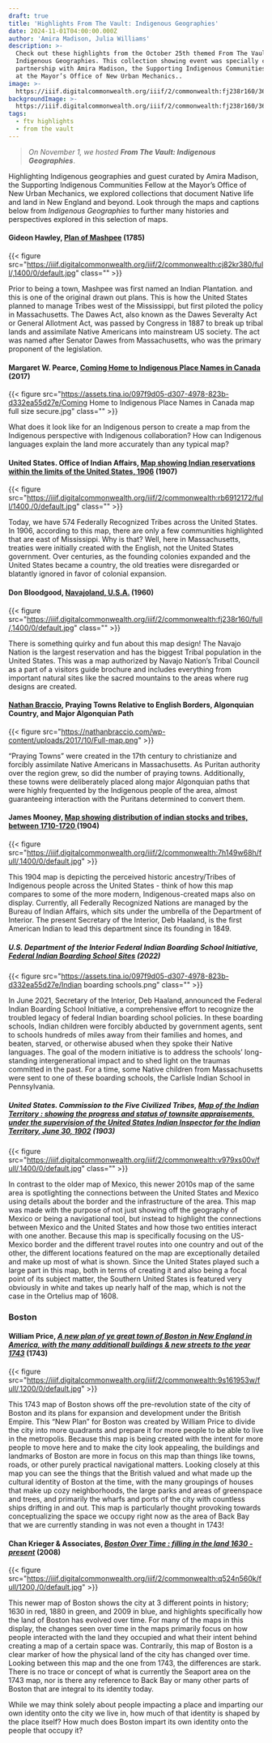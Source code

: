 ```yaml
---
draft: true
title: 'Highlights From The Vault: Indigenous Geographies'
date: 2024-11-01T04:00:00.000Z
author: 'Amira Madison, Julia Williams'
description: >-
  Check out these highlights from the October 25th themed From The Vault:
  Indigenous Geographies. This collection showing event was specially curated in
  partnership with Amira Madison, the Supporting Indigenous Communities Fellow
  at the Mayor’s Office of New Urban Mechanics.. 
image: >-
  https://iiif.digitalcommonwealth.org/iiif/2/commonwealth:fj238r160/36,49,6074,1780/1400,/0/default.jpg
backgroundImage: >-
  https://iiif.digitalcommonwealth.org/iiif/2/commonwealth:fj238r160/36,49,6074,1780/1400,/0/default.jpg
tags:
  - ftv highlights
  - from the vault
---
```


> *On November 1, we hosted **From The Vault: Indigenous Geographies***.

Highlighting Indigenous geographies and guest curated by Amira Madison, the Supporting Indigenous Communities Fellow at the Mayor’s Office of New Urban Mechanics, we explored collections that document Native life and land in New England and beyond. Look through the maps and captions below from *Indigenous Geographies* to further many histories and perspectives explored in this selection of maps.

#### Gideon Hawley, [Plan of Mashpee](https://collections.leventhalmap.org/search/commonwealth:cj82kr37q) (1785)

{{< figure src="https://iiif.digitalcommonwealth.org/iiif/2/commonwealth:cj82kr380/full/,1400/0/default.jpg" class="" >}}

Prior to being a town, Mashpee was first named an Indian Plantation. and this is one of the original drawn out plans. This is how the United States planned to manage Tribes west of the Mississippi, but first piloted the policy in Massachusetts. The Dawes Act, also known as the Dawes Severalty Act or General Allotment Act, was passed by Congress in 1887 to break up tribal lands and assimilate Native Americans into mainstream US society. The act was named after Senator Dawes from Massachusetts, who was the primary proponent of the legislation. 


#### Margaret W. Pearce, [Coming Home to Indigenous Place Names in Canada](https://bpl.bibliocommons.com/v2/record/S75C7441004) (2017)

{{< figure src="https://assets.tina.io/097f9d05-d307-4978-823b-d332ea55d27e/Coming Home to Indigenous Place Names in Canada map full size secure.jpg" class="" >}}

What does it look like for an Indigenous person to create a map from the Indigenous perspective with Indigenous collaboration? How can Indigenous languages explain the land more accurately than any typical map?

#### United States. Office of Indian Affairs, [Map showing Indian reservations within the limits of the United States, 1906](https://collections.leventhalmap.org/search/commonwealth:gb19hw10q) (1907)

{{< figure src="https://iiif.digitalcommonwealth.org/iiif/2/commonwealth:rb6912172/full/1400,/0/default.jpg" class="" >}}

Today, we have 574 Federally Recognized Tribes across the United States. In 1906, according to this map, there are only a few communities highlighted that are east of Mississippi. Why is that? Well, here in Massachusetts, treaties were initially created with the English, not the United States government. Over centuries, as the founding colonies expanded and the United States became a country, the old treaties were disregarded or blatantly ignored in favor of colonial expansion. 

#### Don Bloodgood, [Navajoland, U.S.A.](https://collections.leventhalmap.org/search/commonwealth:fb4970132) (1960)

{{< figure src="https://iiif.digitalcommonwealth.org/iiif/2/commonwealth:fj238r160/full/,1400/0/default.jpg" class="" >}}

There is something quirky and fun about this map design! The Navajo Nation is the largest reservation and has the biggest Tribal population in the United States. This was a map authorized by Navajo Nation’s Tribal Council as a part of a visitors guide brochure and includes everything from important natural sites like the sacred mountains to the areas where rug designs are created.

#### [Nathan Braccio](https://nathanbraccio.com/), Praying Towns Relative to English Borders, Algonquian Country, and Major Algonquian Path

{{< figure src="https://nathanbraccio.com/wp-content/uploads/2017/10/Full-map.png" >}}

“Praying Towns” were created in the 17th century to christianize and forcibly assimilate Native Americans in Massachusetts. As Puritan authority over the region grew, so did the number of praying towns. Additionally, these towns were deliberately placed along major Algonquian paths that were highly frequented by the Indigenous people of the area, almost guaranteeing interaction with the Puritans determined to convert them.

#### James Mooney, [Map showing distribution of indian stocks and tribes, between 1710-1720 ](https://collections.leventhalmap.org/search/commonwealth:7h149w677)(1904)

{{< figure src="https://iiif.digitalcommonwealth.org/iiif/2/commonwealth:7h149w68h/full/,1400/0/default.jpg" >}}

This 1904 map is depicting the perceived historic ancestry/Tribes of Indigenous people across the United States - think of how this map compares to some of the more modern, Indigenous-created maps also on display. Currently, all Federally Recognized Nations are managed by the Bureau of Indian Affairs, which sits under the umbrella of the Department of Interior. The present Secretary of the Interior, Deb Haaland, is the first American Indian to lead this department since its founding in 1849.

##### U.S. Department of the Interior Federal Indian Boarding School Initiative, [Federal Indian Boarding School Sites](https://www.bia.gov/sites/default/files/dup/inline-files/appendix_c_school_maps_508.pdf) (2022)

{{< figure src="https://assets.tina.io/097f9d05-d307-4978-823b-d332ea55d27e/Indian boarding schools.png" class="" >}}

In June 2021, Secretary of the Interior, Deb Haaland, announced the Federal Indian Boarding School Initiative, a comprehensive effort to recognize the troubled legacy of federal Indian boarding school policies. In these boarding schools, Indian children were forcibly abducted by government agents, sent to schools hundreds of miles away from their families and homes, and beaten, starved, or otherwise abused when they spoke their Native languages. The goal of the modern initiative is to address the schools’ long-standing intergenerational impact and to shed light on the traumas committed in the past. For a time, some Native children from Massachusetts were sent to one of these boarding schools, the Carlisle Indian School in Pennsylvania.

##### United States. Commission to the Five Civilized Tribes, [Map of the Indian Territory : showing the progress and status of townsite appraisements, under the supervision of the United States Indian Inspector for the Indian Territory, June 30, 1902](https://collections.leventhalmap.org/search/commonwealth:qj72rw92q) (1903)

{{< figure src="https://iiif.digitalcommonwealth.org/iiif/2/commonwealth:v979xs00v/full/,1400/0/default.jpg" class="" >}}

In contrast to the older map of Mexico, this newer 2010s map of the same area is spotlighting the connections between the United States and Mexico using details about the border and the infrastructure of the area. This map was made with the purpose of not just showing off the geography of Mexico or being a navigational tool, but instead to highlight the connections between Mexico and the United States and how those two entities interact with one another. Because this map is specifically focusing on the US-Mexico border and the different travel routes into one country and out of the other, the different locations featured on the map are exceptionally detailed and make up most of what is shown. Since the United States played such a large part in this map, both in terms of creating it and also being a focal point of its subject matter, the Southern United States is featured very obviously in white and takes up nearly half of the map, which is not the case in the Ortelius map of 1608.

### Boston

#### William Price, ***[A new plan of ye great town of Boston in New England in America, with the many additionall buildings & new streets to the year 1743](https://collections.leventhalmap.org/search/commonwealth:9s161952m)*** (1743)

{{< figure src="https://iiif.digitalcommonwealth.org/iiif/2/commonwealth:9s161953w/full/,1200/0/default.jpg" >}}

This 1743 map of Boston shows off the pre-revolution state of the city of Boston and its plans for expansion and development under the British Empire. This “New Plan” for Boston was created by William Price to divide the city into more quadrants and prepare it for more people to be able to live in the metropolis. Because this map is being created with the intent for more people to move here and to make the city look appealing, the buildings and landmarks of Boston are more in focus on this map than things like towns, roads, or other purely practical navigational matters. Looking closely at this map you can see the things that the British valued and what made up the cultural identity of Boston at the time, with the many groupings of houses that make up cozy neighborhoods, the large parks and areas of greenspace and trees, and primarily the wharfs and ports of the city with countless ships drifting in and out. This map is particularly thought provoking towards conceptualizing the space we occupy right now as the area of Back Bay that we are currently standing in was not even a thought in 1743!

#### Chan Krieger & Associates, ***[Boston Over Time : filling in the land 1630 - present](https://collections.leventhalmap.org/search/commonwealth:q524n559t)*** (2008)

{{< figure src="https://iiif.digitalcommonwealth.org/iiif/2/commonwealth:q524n560k/full/1200,/0/default.jpg" >}}

This newer map of Boston shows the city at 3 different points in history; 1630 in red, 1880 in green, and 2009 in blue, and highlights specifically how the land of Boston has evolved over time. For many of the maps in this display, the changes seen over time in the maps primarily focus on how people interacted with the land they occupied and what their intent behind creating a map of a certain space was. Contrarily, this map of Boston is a clear marker of how the physical land of the city has changed over time. Looking between this map and the one from 1743, the differences are stark. There is no trace or concept of what is currently the Seaport area on the 1743 map, nor is there any reference to Back Bay or many other parts of Boston that are integral to its identity today.

While we may think solely about people impacting a place and imparting our own identity onto the city we live in, how much of that identity is shaped by the place itself? How much does Boston impart its own identity onto the people that occupy it?
